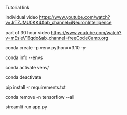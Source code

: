 Tutorial link

individual video
https://www.youtube.com/watch?v=JrTZJMU0KK4&ab_channel=iNeuronIntelligence

part of 30 hour video
https://www.youtube.com/watch?v=mEsleV16qdo&ab_channel=freeCodeCamp.org

conda create -p venv python==3.10 -y

conda info --envs

conda activate venv/

conda deactivate

pip install -r requirements.txt

conda remove -n tensorflow --all

streamlit run app.py
